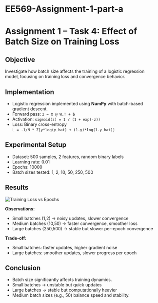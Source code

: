 # EE569-Assignment-1-part-a
# Assignment 1 – Task 4: Effect of Batch Size on Training Loss

## Objective
Investigate how batch size affects the training of a logistic regression model, focusing on training loss and convergence behavior.

## Implementation
- Logistic regression implemented using **NumPy** with batch-based gradient descent.
- Forward pass: `z = X @ W.T + b`
- Activation: `sigmoid(z) = 1 / (1 + exp(-z))`
- Loss: Binary cross-entropy  
  `L = -1/N * Σ[y*log(y_hat) + (1-y)*log(1-y_hat)]`

## Experimental Setup
- Dataset: 500 samples, 2 features, random binary labels
- Learning rate: 0.01
- Epochs: 10000
- Batch sizes tested: 1, 2, 10, 50, 250, 500

## Results
![Training Loss vs Epochs](path_to_your_plot.png)

**Observations:**
- Small batches (1,2) → noisy updates, slower convergence
- Medium batches (10,50) → faster convergence, smoother loss
- Large batches (250,500) → stable but slower per-epoch convergence

**Trade-off:**
- Small batches: faster updates, higher gradient noise
- Large batches: smoother updates, slower progress per epoch

## Conclusion
- Batch size significantly affects training dynamics.
- Small batches → unstable but quick updates
- Large batches → stable but computationally heavier
- Medium batch sizes (e.g., 50) balance speed and stability.

